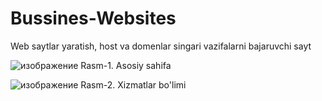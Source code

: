 # Bussines-Websites
Web saytlar yaratish, host va domenlar singari vazifalarni bajaruvchi sayt

![изображение](https://user-images.githubusercontent.com/72141730/169843851-b81b5dc8-9cdd-46db-8762-8307333b4b4c.png)
Rasm-1. Asosiy sahifa

![изображение](https://user-images.githubusercontent.com/72141730/169843989-f2a29cab-ec6d-4051-ac27-6286dbd41fd4.png)
Rasm-2. Xizmatlar bo'limi
